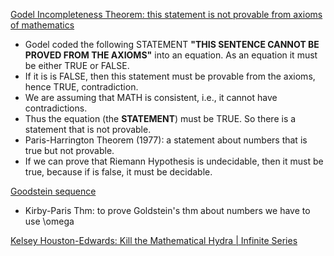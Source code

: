 [Godel Incompleteness Theorem:  this statement is not provable from axioms of mathematics](https://www.youtube.com/watch?v=O4ndIDcDSGc)<br>
  - Godel coded the following STATEMENT **"THIS SENTENCE CANNOT BE PROVED FROM THE AXIOMS"** into an equation. 
  As an equation it must be either TRUE or FALSE. 
  - If it is is FALSE, then this statement must be provable from the axioms, hence TRUE, contradiction.
  - We are assuming that MATH is consistent, i.e., it cannot have contradictions.
  - Thus the equation (the **STATEMENT**) must be TRUE. So there is a statement that is not provable.
  - Paris-Harrington Theorem (1977): a statement about numbers that is true but not provable.
  - If we can prove that Riemann Hypothesis is undecidable, then it must be true, because if is false, it must be decidable.
  
[Goodstein sequence](https://www.youtube.com/watch?v=oBOZ2WroiVY)<br>
  - Kirby-Paris Thm: to prove Goldstein's thm about numbers we have to use \omega<br>
  
[Kelsey Houston-Edwards: Kill the Mathematical Hydra | Infinite Series](https://www.youtube.com/watch?v=uWwUpEY4c8o)<br>
[]()<br>
[]()<br>
[]()<br>
[]()<br>


